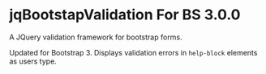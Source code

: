 jqBootstapValidation For BS 3.0.0
====================

A JQuery validation framework for bootstrap forms. 

Updated for Bootstrap 3.
Displays validation errors in `help-block` elements as users type.


